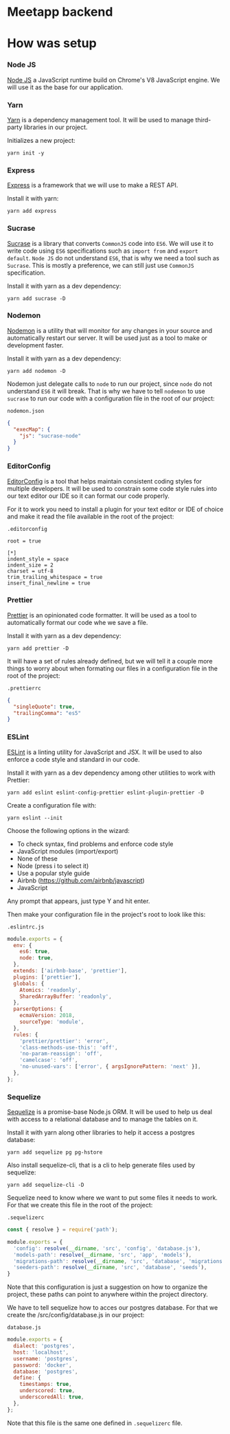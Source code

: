 # Meetapp backend

# How was setup

### Node JS

[Node JS](https://nodejs.org) a JavaScript runtime build on Chrome's V8 JavaScript
engine. We will use it as the base for our application.

### Yarn

[Yarn](https://yarnpkg.com) is a dependency management tool. It will be used to manage third-party libraries in our project.

Initializes a new project:

```shell
yarn init -y
```

### Express

[Express](https://expressjs.com/) is a framework that we will use to make a REST API.

Install it with yarn:

```shell
yarn add express
```

### Sucrase

[Sucrase](https://sucrase.io/) is a library that converts `CommonJS` code into `ES6`. We will use it
to write code using `ES6` specifications such as `import from` and `export default`.
`Node JS` do not understand `ES6`, that is why we need a tool such as `Sucrase`.
This is mostly a preference, we can still just use `CommonJS` specification.

Install it with yarn as a dev dependency:

```shell
yarn add sucrase -D
```

### Nodemon

[Nodemon](https://nodemon.io/) is a utility that will monitor for any changes in your
source and automatically restart our server. It will be used just as a tool to make or
development faster.

Install it with yarn as a dev dependency:

```
yarn add nodemon -D
```
Nodemon just delegate calls to `node` to run our project, since `node` do not
understand `ES6` it will break. That is why we have to tell `nodemon` to use
`sucrase` to run our code with a configuration file in the root of our project:

`nodemon.json`
```json
{
  "execMap": {
    "js": "sucrase-node"
  }
}
```

### EditorConfig

[EditorConfig](https://editorconfig.org/) is a tool that helps maintain consistent
coding styles for multiple developers. It will be used to constrain some code
style rules into our text editor our IDE so it can format our code properly.

For it to work you need to install a plugin for your text editor or IDE of choice
and make it read the file available in the root of the project:

`.editorconfig`
```
root = true

[*]
indent_style = space
indent_size = 2
charset = utf-8
trim_trailing_whitespace = true
insert_final_newline = true
```

### Prettier

[Prettier](https://prettier.io/) is an opinionated code formatter. It will be used
as a tool to automatically format our code whe we save a file.

Install it with yarn as a dev dependency:

```
yarn add prettier -D
```

It will have a set of rules already defined, but we will tell it a couple more things
to worry about when formating our files in a configuration file in the root of the project:

`.prettierrc`
```json
{
  "singleQuote": true,
  "trailingComma": "es5"
}
```

### ESLint
[ESLint](https://eslint.org/) is a linting utility for JavaScript and JSX. It will
be used to also enforce a code style and standard in our code.

Install it with yarn as a dev dependency among other utilities to work with Prettier:

```
yarn add eslint eslint-config-prettier eslint-plugin-prettier -D
```
Create a configuration file with:

```
yarn eslint --init
```

Choose the following options in the wizard:
- To check syntax, find problems and enforce code style
- JavaScript modules (import/export)
- None of these
- Node (press i to select it)
- Use a popular style guide
- Airbnb (https://github.com/airbnb/javascript)
- JavaScript

Any prompt that appears, just type Y and hit enter.

Then make your configuration file in the project's root to look like this:

`.eslintrc.js`
```javascript
module.exports = {
  env: {
    es6: true,
    node: true,
  },
  extends: ['airbnb-base', 'prettier'],
  plugins: ['prettier'],
  globals: {
    Atomics: 'readonly',
    SharedArrayBuffer: 'readonly',
  },
  parserOptions: {
    ecmaVersion: 2018,
    sourceType: 'module',
  },
  rules: {
    'prettier/prettier': 'error',
    'class-methods-use-this': 'off',
    'no-param-reassign': 'off',
    'camelcase': 'off',
    'no-unused-vars': ['error', { argsIgnorePattern: 'next' }],
  },
};
```
### Sequelize

[Sequelize](https://sequelize.org/) is a promise-base Node.js ORM. It will be used
to help us deal with access to a relational database and to manage the tables on it.

Install it with yarn along other libraries to help it access a postgres database:

```
yarn add sequelize pg pg-hstore
```

Also install sequelize-cli, that is a cli to help generate files used by sequelize:

```
yarn add sequelize-cli -D
```

Sequelize need to know where we want to put some files it needs to work. For that
we create this file in the root of the project:

`.sequelizerc`
```javascript
const { resolve } = require('path');

module.exports = {
  'config': resolve(__dirname, 'src', 'config', 'database.js'),
  'models-path': resolve(__dirname, 'src', 'app', 'models'),
  'migrations-path': resolve(__dirname, 'src', 'database', 'migrations'),
  'seeders-path': resolve(__dirname, 'src', 'database', 'seeds'),
}
```
Note that this configuration is just a suggestion on how to organize the project,
these paths can point to anywhere within the project directory.

We have to tell sequelize how to acces our postgres database. For that we create the
/src/config/database.js in our project:

`database.js`
```javascript
module.exports = {
  dialect: 'postgres',
  host: 'localhost',
  username: 'postgres',
  password: 'docker',
  database: 'postgres',
  define: {
    timestamps: true,
    underscored: true,
    underscoredAll: true,
  },
};
```
Note that this file is the same one defined in `.sequelizerc` file.